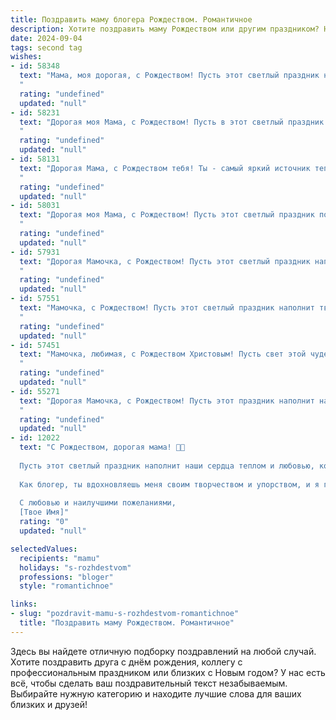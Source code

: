 ```yaml
---
title: Поздравить маму блогера Рождеством. Романтичное
description: Хотите поздравить маму Рождеством или другим праздником? Наш ИИ создаст незабываемое поздравление, а вы обязательно выделитесь среди других.  
date: 2024-09-04
tags: second tag
wishes:
- id: 58348
  text: "Мама, моя дорогая, с Рождеством! Пусть этот светлый праздник наполнит твою жизнь теплом и любовью, а сердце будет переполнено радостью. Пусть все желания сбываются, а каждая минута этого дня будет наполнена счастьем. Моя любовь всегда с тобой, и твое вдохновение - это моя самая большая сила. Хочу, чтобы твой блог процветал и радовал тебя и всех твоих читателей!
  "
  rating: "undefined"
  updated: "null"
- id: 58231
  text: "Дорогая моя Мама, с Рождеством! Пусть в этот светлый праздник любовь и тепло согреют твое сердце, а твой блог наполнится вдохновением и благодарными читателями. Я бесконечно люблю тебя!
  "
  rating: "undefined"
  updated: "null"
- id: 58131
  text: "Дорогая Мама, с Рождеством тебя! Ты - самый яркий источник тепла и любви в моей жизни, блогер с добрым сердцем, который вдохновляет каждого. Пусть этот праздник принесет тебе не меньше радости, чем ты даришь миру! 🎄✨💖
  "
  rating: "undefined"
  updated: "null"
- id: 58031
  text: "Дорогая моя Мама, с Рождеством! Пусть этот светлый праздник подарит тебе мир, любовь и вдохновение для твоих блогов. Ты — невероятная, талантливая и вдохновляющая! Я так горжусь тобой и люблю тебя больше всего на свете.
  "
  rating: "undefined"
  updated: "null"
- id: 57931
  text: "Дорогая Мамочка, с Рождеством! Пусть этот светлый праздник наполнит твою жизнь теплотой, любовью и волшебством. Спасибо за твою поддержку, за веру в меня и за то, что ты всегда рядом. Пусть блогерский путь сияет яркими красками, а каждая публикация будет искренней и трогательной, как твоя любовь ко мне. Счастливого Рождества, любимая Мама!
  "
  rating: "undefined"
  updated: "null"
- id: 57551
  text: "Мамочка, с Рождеством! Пусть этот светлый праздник наполнит твой дом радостью, любовью и вдохновением. Ты — самая большая поддержка и мой источник вдохновения, и я благодарю судьбу за то, что ты есть у меня. Пусть твои блоги наполняются теплом и душевностью, а твой талант сияет еще ярче.
  "
  rating: "undefined"
  updated: "null"
- id: 57451
  text: "Мамочка, любимая, с Рождеством Христовым! Пусть свет этой чудесной ночи согреет твою душу, а благодать небесная наполнит ее любовью и радостью. В этот день, когда весь мир празднует рождение новой надежды, я желаю тебе исполнения самых сокровенных желаний, вдохновения для новых постов и, конечно,  настоящего семейного счастья!
  "
  rating: "undefined"
  updated: "null"
- id: 55271
  text: "Дорогая Мамочка, с Рождеством! Пусть этот праздник наполнит наш дом теплом, любовью и счастьем. Ты — моя звезда, которая освещает мой путь, и я бесконечно благодарна за твою поддержку, вдохновение и безграничную любовь. Пусть в  твоём блоге всегда будет много вдохновения, а читатели дарят тебе только позитивные эмоции!
  "
  rating: "undefined"
  updated: "null"
- id: 12022
  text: "С Рождеством, дорогая мама! 🎄✨
  
  Пусть этот светлый праздник наполнит наши сердца теплом и любовью, которые так много значили для нас все эти годы. Ты всегда была моим самым ярким примером и опорой, и я благодарю тебя за каждый момент, проведенный вместе.
  
  Как блогер, ты вдохновляешь меня своим творчеством и упорством, и я горжусь тем, кем ты стала. Пусть в это Рождество твои мечты продолжат сбываться, а каждый новый день приносит тебе радость и успех.
  
  С любовью и наилучшими пожеланиями,
  [Твое Имя]"
  rating: "0"
  updated: "null"

selectedValues:
  recipients: "mamu"
  holidays: "s-rozhdestvom"
  professions: "bloger"
  style: "romantichnoe"

links:
- slug: "pozdravit-mamu-s-rozhdestvom-romantichnoe"
  title: "Поздравить маму Рождеством. Романтичное"
---
```


Здесь вы найдете отличную подборку поздравлений на любой случай. 
Хотите поздравить друга с днём рождения, коллегу с профессиональным праздником или близких с Новым годом? У нас есть всё, чтобы сделать ваш поздравительный текст незабываемым. Выбирайте нужную категорию и находите лучшие слова для ваших близких и друзей!
